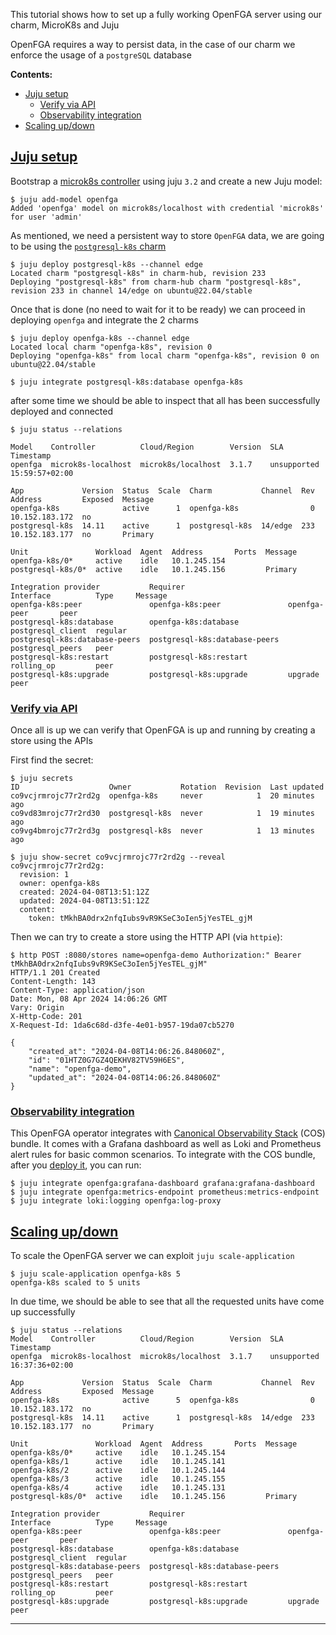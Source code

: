 This tutorial shows how to set up a fully working OpenFGA server using our charm, MicroK8s and Juju 

OpenFGA requires a way to persist data, in the case of our charm we enforce the usage of a `postgreSQL` database


**Contents:**
* [Juju setup](#heading--0000)
  * [Verify via API](#heading--0001)
  * [Observability integration](#heading--0002)
* [Scaling up/down](#heading--0003)

<a href="#heading--0000"><h2 id="heading--0000">Juju setup</h2></a>


Bootstrap a [microk8s controller](https://juju.is/docs/juju/set-up--tear-down-your-test-environment#heading--set-up-automatically) using juju `3.2` and create a new Juju model:

```shell
$ juju add-model openfga
Added 'openfga' model on microk8s/localhost with credential 'microk8s' for user 'admin'
```


As mentioned, we need a persistent way to store `OpenFGA` data, we are going to be using the [`postgresql-k8s` charm](https://charmhub.io/postgresql-k8s) 


```shell
$ juju deploy postgresql-k8s --channel edge
Located charm "postgresql-k8s" in charm-hub, revision 233
Deploying "postgresql-k8s" from charm-hub charm "postgresql-k8s", revision 233 in channel 14/edge on ubuntu@22.04/stable

```

Once that is done (no need to wait for it to be ready) we can proceed in deploying `openfga` and integrate the 2 charms 


```shell
$ juju deploy openfga-k8s --channel edge
Located local charm "openfga-k8s", revision 0
Deploying "openfga-k8s" from local charm "openfga-k8s", revision 0 on ubuntu@22.04/stable

$ juju integrate postgresql-k8s:database openfga-k8s
```

after some time we should be able to inspect that all has been successfully deployed and connected


```shell
$ juju status --relations                           

Model    Controller          Cloud/Region        Version  SLA          Timestamp
openfga  microk8s-localhost  microk8s/localhost  3.1.7    unsupported  15:59:57+02:00

App             Version  Status  Scale  Charm           Channel  Rev  Address         Exposed  Message
openfga-k8s              active      1  openfga-k8s                0  10.152.183.172  no       
postgresql-k8s  14.11    active      1  postgresql-k8s  14/edge  233  10.152.183.177  no       Primary

Unit               Workload  Agent  Address       Ports  Message
openfga-k8s/0*     active    idle   10.1.245.154         
postgresql-k8s/0*  active    idle   10.1.245.156         Primary

Integration provider           Requirer                       Interface          Type     Message
openfga-k8s:peer               openfga-k8s:peer               openfga-peer       peer     
postgresql-k8s:database        openfga-k8s:database           postgresql_client  regular  
postgresql-k8s:database-peers  postgresql-k8s:database-peers  postgresql_peers   peer     
postgresql-k8s:restart         postgresql-k8s:restart         rolling_op         peer     
postgresql-k8s:upgrade         postgresql-k8s:upgrade         upgrade            peer   
```


<a href="#heading--0001"><h3 id="heading--0001">Verify via API</h3></a>

Once all is up we can verify that OpenFGA is up and running by creating a store using the APIs

First find the secret:

```shell
$ juju secrets                      
ID                    Owner           Rotation  Revision  Last updated
co9vcjrmrojc77r2rd2g  openfga-k8s     never            1  20 minutes ago  
co9vd83mrojc77r2rd30  postgresql-k8s  never            1  19 minutes ago  
co9vg4bmrojc77r2rd3g  postgresql-k8s  never            1  13 minutes ago  

$ juju show-secret co9vcjrmrojc77r2rd2g --reveal
co9vcjrmrojc77r2rd2g:
  revision: 1
  owner: openfga-k8s
  created: 2024-04-08T13:51:12Z
  updated: 2024-04-08T13:51:12Z
  content:
    token: tMkhBA0drx2nfqIubs9vR9KSeC3oIen5jYesTEL_gjM
```

Then we can try to create a store using the HTTP API (via `httpie`):

```shell
$ http POST :8080/stores name=openfga-demo Authorization:" Bearer tMkhBA0drx2nfqIubs9vR9KSeC3oIen5jYesTEL_gjM"                                           
HTTP/1.1 201 Created
Content-Length: 143
Content-Type: application/json
Date: Mon, 08 Apr 2024 14:06:26 GMT
Vary: Origin
X-Http-Code: 201
X-Request-Id: 1da6c68d-d3fe-4e01-b957-19da07cb5270

{
    "created_at": "2024-04-08T14:06:26.848060Z",
    "id": "01HTZ0G7GZ4QEKHV82TV59H6ES",
    "name": "openfga-demo",
    "updated_at": "2024-04-08T14:06:26.848060Z"
}
```


<a href="#heading--0002"><h3 id="heading--0002">Observability integration</h3></a>

This OpenFGA operator integrates with [Canonical Observability Stack](https://charmhub.io/topics/canonical-observability-stack) (COS) bundle.
It comes with a Grafana dashboard as well as Loki and Prometheus alert rules for basic common scenarios.
To integrate with the COS bundle, after you [deploy it](https://charmhub.io/topics/canonical-observability-stack/tutorials/install-microk8s#heading--deploy-the-cos-lite-bundle), you can run:


```shell
$ juju integrate openfga:grafana-dashboard grafana:grafana-dashboard
$ juju integrate openfga:metrics-endpoint prometheus:metrics-endpoint
$ juju integrate loki:logging openfga:log-proxy
```


<a href="#heading--0003"><h2 id="heading--0003">Scaling up/down</h2></a>

To scale the OpenFGA server we can exploit `juju scale-application`


```shell
$ juju scale-application openfga-k8s 5
openfga-k8s scaled to 5 units
```

In due time, we should be able to see that all the requested units have come up successfully


```shell
$ juju status --relations                               
Model    Controller          Cloud/Region        Version  SLA          Timestamp
openfga  microk8s-localhost  microk8s/localhost  3.1.7    unsupported  16:37:36+02:00

App             Version  Status  Scale  Charm           Channel  Rev  Address         Exposed  Message
openfga-k8s              active      5  openfga-k8s                0  10.152.183.172  no       
postgresql-k8s  14.11    active      1  postgresql-k8s  14/edge  233  10.152.183.177  no       Primary

Unit               Workload  Agent  Address       Ports  Message
openfga-k8s/0*     active    idle   10.1.245.154         
openfga-k8s/1      active    idle   10.1.245.141         
openfga-k8s/2      active    idle   10.1.245.144         
openfga-k8s/3      active    idle   10.1.245.155         
openfga-k8s/4      active    idle   10.1.245.131         
postgresql-k8s/0*  active    idle   10.1.245.156         Primary

Integration provider           Requirer                       Interface          Type     Message
openfga-k8s:peer               openfga-k8s:peer               openfga-peer       peer     
postgresql-k8s:database        openfga-k8s:database           postgresql_client  regular  
postgresql-k8s:database-peers  postgresql-k8s:database-peers  postgresql_peers   peer     
postgresql-k8s:restart         postgresql-k8s:restart         rolling_op         peer     
postgresql-k8s:upgrade         postgresql-k8s:upgrade         upgrade            peer    
```
---
